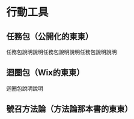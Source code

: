 # 行動工具

## 任務包（公開化的東東）

任務包說明說明任務包說明說明任務包說明說明

## **迴圈包（Wix的東東）**

迴圈包說明說明

## **號召方法論（方法論那本書的東東）**

